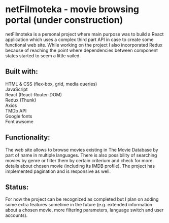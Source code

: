 # netFilmoteka - movie browsing portal (under construction)

netFilmoteka is a personal project where main purpose was to build a React application which uses a complex third part API in case to create some functional web site. While working on the project I also incorporated Redux because of reaching the point where dependencies between component states started to seem a little vailed.

## Built with:

HTML & CSS (flex-box, grid, media queries) <br />
JavaScript <br />
React (React-Router-DOM) <br />
Redux (Thunk) <br />
Axios <br />
TMDb API <br />
Google fonts <br />
Font awsome

## Functionality:

The web site allows to browse movies existing in The Movie Database by part of name in multiple languages. There is also possibility of searching movies by genre or filter them by certain criterium and check for more details about chosen movie (including its IMDB profile). The project has implemented pagination and is responsive as well.

## Status:

For now the project can be recognized as completed but I plan on adding some extra features sometime in the future (e.g. extended information about a chosen movie, more filtering parameters, language switch and user accounts).
